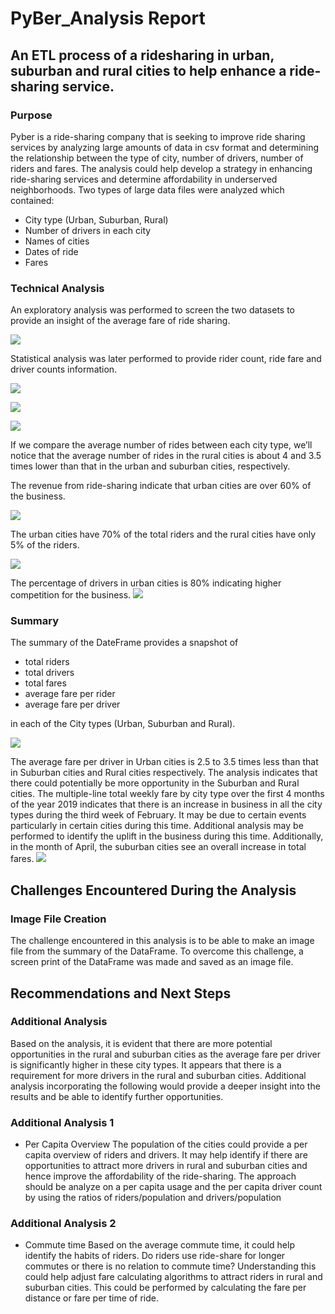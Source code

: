 # PyBer_Analysis Report
##  An ETL process of a ridesharing in urban, suburban and rural cities to help enhance a ride-sharing service.

### Purpose
Pyber is a ride-sharing company that is seeking to improve ride sharing services by analyzing large amounts of data in csv format and determining the relationship between the type of city, number of drivers, number of riders and fares.  The analysis could help develop a strategy in enhancing ride-sharing services and determine affordability in underserved neighborhoods.  Two types of large data files were analyzed which contained:
* City type (Urban, Suburban, Rural)
* Number of drivers in each city
* Names of cities
* Dates of ride
* Fares

### Technical Analysis
An exploratory analysis was performed to screen the two datasets to provide an insight of the average fare of ride sharing.

![](analysis/Fig1.png)

Statistical analysis was later performed to provide rider count, ride fare and driver counts information.

![](analysis/Fig2.png)

![](analysis/Fig3.png)

![](analysis/Fig4.png)

If we compare the average number of rides between each city type, we’ll notice that the average number of rides in the rural cities is about 4 and 3.5 times lower than that in the urban and suburban cities, respectively.

The revenue from ride-sharing indicate that urban cities are over 60% of the business.  

![](analysis/Fig5.png)

The urban cities have 70% of the total riders and the rural cities have only 5% of the riders.

![](analysis/Fig6.png)

The percentage of drivers in urban cities is 80% indicating higher competition for the business.
![](analysis/Fig7.png)

### Summary
The summary of the DateFrame provides a snapshot of
* total riders
* total drivers
* total fares
* average fare per rider
* average fare per driver

in each of the City types (Urban, Suburban and Rural).

![](analysis/DataFrame_Summary.png)

The average fare per driver in Urban cities is 2.5 to 3.5 times less than that in Suburban cities and Rural cities respectively.  The analysis indicates that there could potentially be more opportunity in the Suburban and Rural cities.
The multiple-line total weekly fare by city type over the first 4 months of the year 2019 indicates that there is an increase in business in all the city types during the third week of February.  It may be due to certain events particularly in certain cities during this time.  Additional analysis may be performed to identify the uplift in the business during this time.   Additionally, in the month of April, the suburban cities see an overall increase in total fares.
![](analysis/Fig8.png)

##  Challenges Encountered During the Analysis

### Image File Creation
The challenge encountered in this analysis is to be able to make an image file from the summary of the DataFrame.  To overcome this challenge, a screen print of the DataFrame was made and saved as an image file. 

## Recommendations and Next Steps

### Additional Analysis
Based on the analysis, it is evident that there are more potential opportunities in the rural and suburban cities as the average fare per driver is significantly higher in these city types.  It appears that there is a requirement for more drivers in the rural and suburban cities.
Additional analysis incorporating the following would provide a deeper insight into the results and be able to identify further opportunities.
### Additional Analysis 1
* Per Capita Overview
The population of the cities could provide a per capita overview of riders and drivers.  It may help identify if there are opportunities to attract more drivers in rural and suburban cities and hence improve the affordability of the ride-sharing.
The approach should be analyze on a per capita usage and the per capita driver count by using the ratios of riders/population and drivers/population
### Additional Analysis 2
* Commute time
Based on the average commute time, it could help identify the habits of riders.  Do riders use ride-share for longer commutes or there is no relation to commute time?  Understanding this could help adjust fare calculating algorithms to attract riders in rural and suburban cities.
This could be performed by calculating the fare per distance or fare per time of ride.
